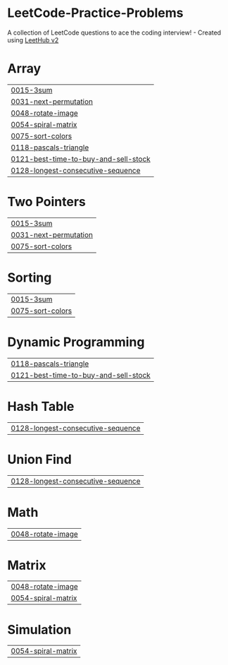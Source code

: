 # LeetCode-Practice-Problems
A collection of LeetCode questions to ace the coding interview! - Created using [LeetHub v2](https://github.com/arunbhardwaj/LeetHub-2.0)


# Array
|  |
| ------- |
| [0015-3sum](https://github.com/anushka-cseatmnc/LeetCode-Practice-Problems/tree/master/0015-3sum) |
| [0031-next-permutation](https://github.com/anushka-cseatmnc/LeetCode-Practice-Problems/tree/master/0031-next-permutation) |
| [0048-rotate-image](https://github.com/anushka-cseatmnc/LeetCode-Practice-Problems/tree/master/0048-rotate-image) |
| [0054-spiral-matrix](https://github.com/anushka-cseatmnc/LeetCode-Practice-Problems/tree/master/0054-spiral-matrix) |
| [0075-sort-colors](https://github.com/anushka-cseatmnc/LeetCode-Practice-Problems/tree/master/0075-sort-colors) |
| [0118-pascals-triangle](https://github.com/anushka-cseatmnc/LeetCode-Practice-Problems/tree/master/0118-pascals-triangle) |
| [0121-best-time-to-buy-and-sell-stock](https://github.com/anushka-cseatmnc/LeetCode-Practice-Problems/tree/master/0121-best-time-to-buy-and-sell-stock) |
| [0128-longest-consecutive-sequence](https://github.com/anushka-cseatmnc/LeetCode-Practice-Problems/tree/master/0128-longest-consecutive-sequence) |
# Two Pointers
|  |
| ------- |
| [0015-3sum](https://github.com/anushka-cseatmnc/LeetCode-Practice-Problems/tree/master/0015-3sum) |
| [0031-next-permutation](https://github.com/anushka-cseatmnc/LeetCode-Practice-Problems/tree/master/0031-next-permutation) |
| [0075-sort-colors](https://github.com/anushka-cseatmnc/LeetCode-Practice-Problems/tree/master/0075-sort-colors) |
# Sorting
|  |
| ------- |
| [0015-3sum](https://github.com/anushka-cseatmnc/LeetCode-Practice-Problems/tree/master/0015-3sum) |
| [0075-sort-colors](https://github.com/anushka-cseatmnc/LeetCode-Practice-Problems/tree/master/0075-sort-colors) |
# Dynamic Programming
|  |
| ------- |
| [0118-pascals-triangle](https://github.com/anushka-cseatmnc/LeetCode-Practice-Problems/tree/master/0118-pascals-triangle) |
| [0121-best-time-to-buy-and-sell-stock](https://github.com/anushka-cseatmnc/LeetCode-Practice-Problems/tree/master/0121-best-time-to-buy-and-sell-stock) |
# Hash Table
|  |
| ------- |
| [0128-longest-consecutive-sequence](https://github.com/anushka-cseatmnc/LeetCode-Practice-Problems/tree/master/0128-longest-consecutive-sequence) |
# Union Find
|  |
| ------- |
| [0128-longest-consecutive-sequence](https://github.com/anushka-cseatmnc/LeetCode-Practice-Problems/tree/master/0128-longest-consecutive-sequence) |
# Math
|  |
| ------- |
| [0048-rotate-image](https://github.com/anushka-cseatmnc/LeetCode-Practice-Problems/tree/master/0048-rotate-image) |
# Matrix
|  |
| ------- |
| [0048-rotate-image](https://github.com/anushka-cseatmnc/LeetCode-Practice-Problems/tree/master/0048-rotate-image) |
| [0054-spiral-matrix](https://github.com/anushka-cseatmnc/LeetCode-Practice-Problems/tree/master/0054-spiral-matrix) |
# Simulation
|  |
| ------- |
| [0054-spiral-matrix](https://github.com/anushka-cseatmnc/LeetCode-Practice-Problems/tree/master/0054-spiral-matrix) |